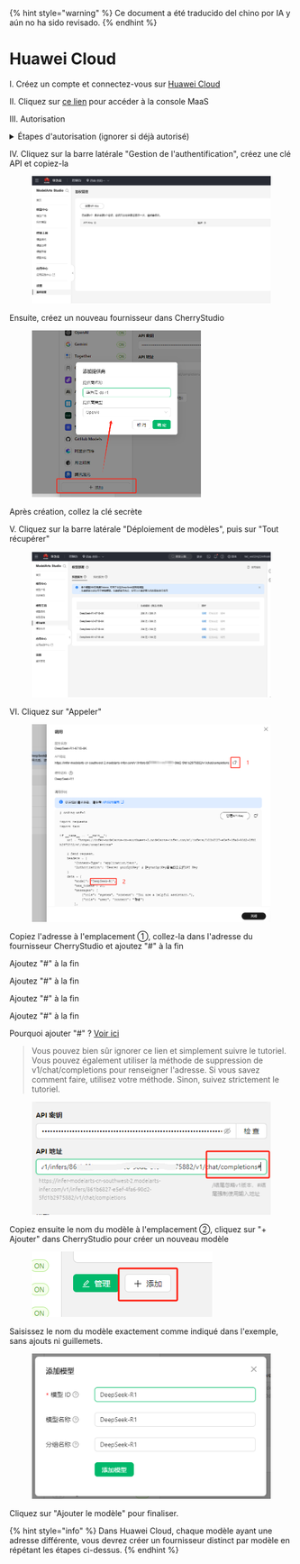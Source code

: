 
{% hint style="warning" %}
Ce document a été traducido del chino por IA y aún no ha sido revisado.
{% endhint %}

# Huawei Cloud

I. Créez un compte et connectez-vous sur [Huawei Cloud](https://auth.huaweicloud.com/authui/login)

II. Cliquez sur [ce lien](https://console.huaweicloud.com/modelarts/?region=cn-southwest-2#/model-studio/homepage) pour accéder à la console MaaS

III. Autorisation

<details>

<summary>Étapes d'autorisation (ignorer si déjà autorisé)</summary>

1. Après avoir accédé au lien en (II), suivez les invites pour accéder à la page d'autorisation (cliquez sur Utilisateur IAM → Ajouter un mandat → Utilisateur standard)

![](<../../.gitbook/assets/image (49).png>)

2. Après la création, retournez à la page du lien en (II)
3. Un message d'erreur d'autorisation apparaîtra, cliquez sur "Cliquez ici" dans le message
4. Ajoutez l'autorisation existante et confirmez

![](<../../.gitbook/assets/image (50).png>)

Remarque : Cette méthode convient aux débutants pour éviter des contenus complexes. Suivez simplement les invites. Si vous réussissez à autoriser en une seule fois, procédez à votre manière.

</details>

IV. Cliquez sur la barre latérale "Gestion de l'authentification", créez une clé API et copiez-la

<figure><img src="../../.gitbook/assets/微信截图_20250214034650.png" alt=""><figcaption></figcaption></figure>

Ensuite, créez un nouveau fournisseur dans CherryStudio

<figure><img src="../../.gitbook/assets/image (1) (2).png" alt="" width="300"><figcaption></figcaption></figure>

Après création, collez la clé secrète



V. Cliquez sur la barre latérale "Déploiement de modèles", puis sur "Tout récupérer"

<figure><img src="../../.gitbook/assets/微信截图_20250214034751.png" alt=""><figcaption></figcaption></figure>

VI. Cliquez sur "Appeler"

<figure><img src="../../.gitbook/assets/image (1) (2) (1).png" alt=""><figcaption></figcaption></figure>

Copiez l'adresse à l'emplacement ①, collez-la dans l'adresse du fournisseur CherryStudio et ajoutez "#" à la fin

Ajoutez "#" à la fin

Ajoutez "#" à la fin

Ajoutez "#" à la fin

Ajoutez "#" à la fin

Pourquoi ajouter "#" ? [Voir ici](https://docs.cherry-ai.com/cherrystudio/preview/settings/providers#api-di-zhi)

> Vous pouvez bien sûr ignorer ce lien et simplement suivre le tutoriel.
> Vous pouvez également utiliser la méthode de suppression de v1/chat/completions pour renseigner l'adresse. Si vous savez comment faire, utilisez votre méthode. Sinon, suivez strictement le tutoriel.

<figure><img src="../../.gitbook/assets/image (2) (3).png" alt=""><figcaption></figcaption></figure>

Copiez ensuite le nom du modèle à l'emplacement ②, cliquez sur "+ Ajouter" dans CherryStudio pour créer un nouveau modèle

<figure><img src="../../.gitbook/assets/image (4) (3).png" alt=""><figcaption></figcaption></figure>

Saisissez le nom du modèle exactement comme indiqué dans l'exemple, sans ajouts ni guillemets.

<figure><img src="../../.gitbook/assets/image (3) (3).png" alt=""><figcaption></figcaption></figure>

Cliquez sur "Ajouter le modèle" pour finaliser.

{% hint style="info" %}
Dans Huawei Cloud, chaque modèle ayant une adresse différente, vous devrez créer un fournisseur distinct par modèle en répétant les étapes ci-dessus.
{% endhint %}